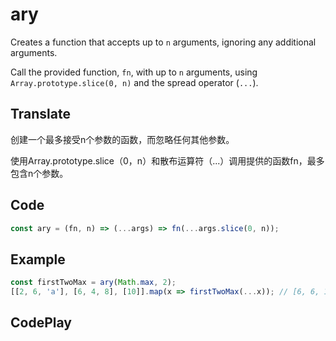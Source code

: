 # ary

Creates a function that accepts up to `n` arguments, ignoring any additional arguments.

Call the provided function, `fn`, with up to `n` arguments, using `Array.prototype.slice(0, n)` and the spread operator (`...`).

## Translate

创建一个最多接受n个参数的函数，而忽略任何其他参数。

使用Array.prototype.slice（0，n）和散布运算符（...）调用提供的函数fn，最多包含n个参数。

## Code

```js
const ary = (fn, n) => (...args) => fn(...args.slice(0, n));
```

## Example

```js
const firstTwoMax = ary(Math.max, 2);
[[2, 6, 'a'], [6, 4, 8], [10]].map(x => firstTwoMax(...x)); // [6, 6, 10]
```

## CodePlay

<template>
  <code-play codeplay-id="" />
</template>
